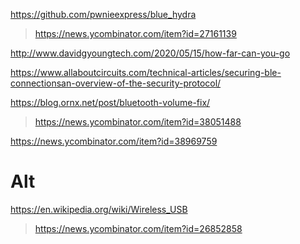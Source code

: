 
https://github.com/pwnieexpress/blue_hydra
> https://news.ycombinator.com/item?id=27161139

http://www.davidgyoungtech.com/2020/05/15/how-far-can-you-go

https://www.allaboutcircuits.com/technical-articles/securing-ble-connectionsan-overview-of-the-security-protocol/

https://blog.ornx.net/post/bluetooth-volume-fix/
> https://news.ycombinator.com/item?id=38051488

https://news.ycombinator.com/item?id=38969759

# Alt
https://en.wikipedia.org/wiki/Wireless_USB
> https://news.ycombinator.com/item?id=26852858